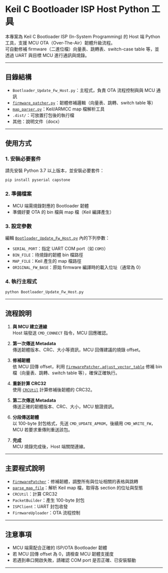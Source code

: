 # Keil C Bootloader ISP Host Python 工具

本專案為 Keil C Bootloader ISP (In-System Programming) 的 Host 端 Python 工具，支援 MCU OTA（Over-The-Air）韌體升級流程。  
可自動修補 firmware（二進位檔）向量表、跳轉表、switch-case table 等，並透過 UART 與目標 MCU 進行通訊與燒錄。

---

## 目錄結構

- `Bootloader_Update_Fw_Host.py`：主程式，負責 OTA 流程控制與與 MCU 通訊
- [`firmware_patcher.py`](firmware_patcher.py)：韌體修補邏輯（向量表、跳轉、switch table 等）
- [`map_parser.py`](map_parser.py)：Keil/ARMCC map 檔解析工具
- `.dist/`：可放置打包後的執行檔
- 其他：說明文件（docx）

---

## 使用方式

### 1. 安裝必要套件

請先安裝 Python 3.7 以上版本，並安裝必要套件：

```sh
pip install pyserial capstone
```

### 2. 準備檔案

- MCU 端需燒錄對應的 Bootloader 韌體
- 準備好要 OTA 的 bin 檔與 map 檔（Keil 編譯產生）

### 3. 設定參數

編輯 [`Bootloader_Update_Fw_Host.py`](Bootloader_Update_Fw_Host.py) 內的下列參數：

- `SERIAL_PORT`：指定 UART COM port（如 `COM3`）
- `BIN_FILE`：待燒錄的韌體 bin 檔路徑
- `MAP_FILE`：Keil 產生的 map 檔路徑
- `ORIGINAL_FW_BASE`：原始 firmware 編譯時的載入位址（通常為 0）

### 4. 執行主程式

```sh
python Bootloader_Update_Fw_Host.py
```

---

## 流程說明

1. **與 MCU 建立連線**  
   Host 端發送 `CMD_CONNECT` 指令，MCU 回應確認。

2. **第一次傳送 Metadata**  
   傳送韌體版本、CRC、大小等資訊，MCU 回傳建議的燒錄 offset。

3. **修補韌體**  
   依 MCU 回傳 offset，利用 [`FirmwarePatcher.adjust_vector_table`](firmware_patcher.py) 修補 bin 檔（向量表、跳轉、switch table 等），確保正確執行。

4. **重新計算 CRC32**  
   使用 [`CRCUtil`](Bootloader_Update_Fw_Host.py) 計算修補後韌體的 CRC32。

5. **第二次傳送 Metadata**  
   傳送正確的韌體版本、CRC、大小，MCU 驗證資訊。

6. **分段傳送韌體**  
   以 100-byte 封包格式，先送 `CMD_UPDATE_APROM`，後續用 `CMD_WRITE_FW`，MCU 若要求重傳則重送該包。

7. **完成**  
   MCU 燒錄完成後，Host 端關閉連線。

---

## 主要程式說明

- [`FirmwarePatcher`](firmware_patcher.py)：修補韌體，調整所有與位址相關的表格與跳轉
- [`parse_map_file`](map_parser.py)：解析 Keil map 檔，取得各 section 的位址與型態
- `CRCUtil`：計算 CRC32
- `PacketBuilder`：產生 100-byte 封包
- `ISPClient`：UART 封包收發
- `FirmwareUploader`：OTA 流程控制

---

## 注意事項

- MCU 端需配合正確的 ISP/OTA Bootloader 韌體
- 若 MCU 回傳 offset 為 0，請檢查 MCU 韌體支援度
- 若遇到串口開啟失敗，請確認 COM port 是否正確、已安裝驅動

---